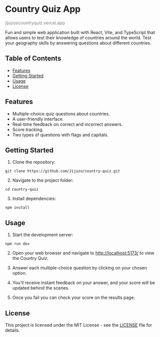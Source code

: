 # Country Quiz App

<span style="color:grey">jijuzoscountryquiz.vercel.app</span>

Fun and simple web application built with React, Vite, and TypeScript that allows users to test their knowledge of countries around the world. Test your geography skills by answering questions about different countries.

## Table of Contents

- [Features](#features)
- [Getting Started](#getting-started)
- [Usage](#usage)
- [License](#license)

## Features

- Multiple-choice quiz questions about countries.
- A user-friendly interface.
- Real-time feedback on correct and incorrect answers.
- Score tracking.
- Two types of questions with flags and capitals.

## Getting Started

1. Clone the repository:

`git clone https://github.com/Jijuzo/country-quiz.git`

2. Navigate to the project folder:

`cd country-quiz`

3. Install dependencies:

`npm install`

## Usage

1. Start the development server:

`npm run dev`

2. Open your web browser and navigate to [http://localhost:5173/](http://localhost:5173/) to view the Country Quiz.

3. Answer each multiple-choice question by clicking on your chosen option.

4. You'll receive instant feedback on your answer, and your score will be updated behind the scenes.

5. Once you fail you can check your score on the results page.

## License

This project is licensed under the MIT License - see the [LICENSE](LICENSE) file for details.
